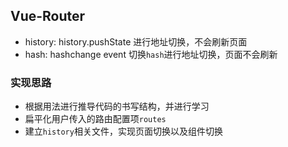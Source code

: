 ## Vue-Router
* history: history.pushState 进行地址切换，不会刷新页面
* hash: hashchange event 切换`hash`进行地址切换，页面不会刷新

### 实现思路
* 根据用法进行推导代码的书写结构，并进行学习
* 扁平化用户传入的路由配置项`routes`
* 建立`history`相关文件，实现页面切换以及组件切换
